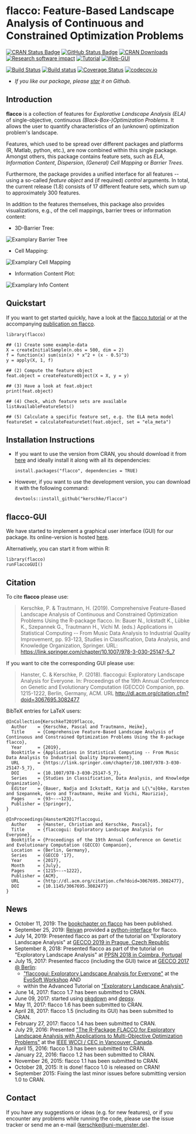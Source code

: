 flacco: Feature-Based Landscape Analysis of Continuous and Constrained Optimization Problems
============================================================================================

[![CRAN Status Badge](http://www.r-pkg.org/badges/version/flacco)](https://cran.r-project.org/package=flacco)
[![GitHub Status Badge](https://img.shields.io/badge/GitHub-1.8-green.svg)](https://github.com/kerschke/flacco)
[![CRAN Downloads](http://cranlogs.r-pkg.org/badges/flacco)](https://cran.r-project.org/package=flacco)
[![Research software impact](http://depsy.org/api/package/cran/flacco/badge.svg)](http://depsy.org/package/r/flacco)
[![Tutorial](https://img.shields.io/badge/tutorial-flacco-ff69b5.svg)](http://kerschke.github.io/flacco-tutorial/site/)
[![Web-GUI](https://img.shields.io/badge/GUI-flacco-bb6fbf.svg)](https://flacco.shinyapps.io/flacco/)

[![Build Status](https://travis-ci.org/kerschke/flacco.svg?branch=master)](https://travis-ci.org/kerschke/flacco)
[![Build status](https://ci.appveyor.com/api/projects/status/cd170v2xlpw8db47/branch/master?svg=true)](https://ci.appveyor.com/project/kerschke/flacco/branch/master)
[![Coverage Status](https://coveralls.io/repos/github/kerschke/flacco/badge.svg?branch=master)](https://coveralls.io/r/kerschke/flacco?branch=master)
[![codecov.io](http://codecov.io/github/kerschke/flacco/coverage.svg?branch=master)](http://codecov.io/github/kerschke/flacco?branch=master)

* *If you like our package, please [star](https://github.com/blog/1204-notifications-stars) it on Github.*

Introduction
------------

**flacco** is a collection of features for *Explorative Landscape Analysis (ELA)* of single-objective, continuous *(Black-Box-)Optimization Problems*.
It allows the user to quantify characteristics of an (unknown) optimization problem's landscape.

Features, which used to be spread over different packages and platforms (R, Matlab, python, etc.), are now combined within this single package. Amongst others, this package contains feature sets, such as *ELA*, *Information Content*, *Dispersion*, *(General) Cell Mapping* or *Barrier Trees*.

Furthermore, the package provides a unified interface for all features -- using a so-called *feature object* and (if required) *control* arguments. In total, the current release (1.8) consists of 17 different feature sets, which sum up to approximately 300 features.

In addition to the features themselves, this package also provides visualizations, e.g., of the cell mappings, barrier trees or information content:

- 3D-Barrier Tree:

![Examplary Barrier Tree](https://raw.githubusercontent.com/kerschke/flacco/master/images/example_bt_3d.png)


- Cell Mapping:

![Examplary Cell Mapping](https://raw.githubusercontent.com/kerschke/flacco/master/images/example_cm.png)

- Information Content Plot:

![Examplary Info Content](https://raw.githubusercontent.com/kerschke/flacco/master/images/example_info.png)


Quickstart
----------

If you want to get started quickly, have a look at the [flacco tutorial](http://kerschke.github.io/flacco-tutorial/site/) or at the accompanying [publication on flacco](https://link.springer.com/chapter/10.1007/978-3-030-25147-5_7).

```splus
library(flacco)

## (1) Create some example-data
X = createInitialSample(n.obs = 500, dim = 2)
f = function(x) sum(sin(x) * x^2 + (x - 0.5)^3)
y = apply(X, 1, f)

## (2) Compute the feature object
feat.object = createFeatureObject(X = X, y = y)

## (3) Have a look at feat.object
print(feat.object)

## (4) Check, which feature sets are available
listAvailableFeatureSets()

## (5) Calculate a specific feature set, e.g. the ELA meta model
featureSet = calculateFeatureSet(feat.object, set = "ela_meta")
```

Installation Instructions
-------------------------

* If you want to use the version from CRAN, you should download it from [here](https://cran.r-project.org/package=flacco) and ideally install it along with all its dependencies:
    ```splus
    install.packages("flacco", dependencies = TRUE)
    ```

* However, if you want to use the development version, you can download it with the following command:

    ```splus
    devtools::install_github("kerschke/flacco")
    ```


flacco-GUI
----------

We have started to implement a graphical user interface (GUI) for our package. Its online-version is hosted [here](https://flacco.shinyapps.io/flacco/).

Alternatively, you can start it from within R:

```splus
library(flacco)
runFlaccoGUI()
```

## Citation

To cite **flacco** please use:
> Kerschke, P. & Trautmann, H. (2019). Comprehensive Feature-Based Landscape Analysis of Continuous
> and Constrained Optimization Problems Using the R-package flacco.
> In: Bauer N., Ickstadt K., Lübke K., Szepannek G., Trautmann H., Vichi M. (eds.) Applications in
> Statistical Computing -- From Music Data Analysis to Industrial Quality Improvement, pp. 93-123,
> Studies in Classification, Data Analysis, and Knowledge Organization, Springer.
> URL: https://link.springer.com/chapter/10.1007/978-3-030-25147-5_7

If you want to cite the corresponding GUI please use:
> Hanster, C. & Kerschke, P. (2018). flaccogui: Exploratory Landscape Analysis for Everyone.
> In: Proceedings of the 19th Annual Conference on Genetic and Evolutionary Computation (GECCO)
> Companion, pp. 1215-1222, Berlin, Germany, ACM.
> URL http://dl.acm.org/citation.cfm?doid=3067695.3082477


BibTeX entries for LaTeX users:
```
@InCollection{KerschkeT2019flacco,
  Author    = {Kerschke, Pascal and Trautmann, Heike},
  Title     = {Comprehensive Feature-Based Landscape Analysis of Continuous and Constrained Optimization Problems Using the R-package flacco},
  Year      = {2019},
  Booktitle = {Applications in Statistical Computing -- From Music Data Analysis to Industrial Quality Improvement},
  URL       = {https://link.springer.com/chapter/10.1007/978-3-030-25147-5_7},
  DOI       = {10.1007/978-3-030-25147-5_7},
  Series    = {Studies in Classification, Data Analysis, and Knowledge Organization},
  Editor    = {Bauer, Nadja and Ickstadt, Katja and L{\"u}bke, Karsten and Szepannek, Gero and Trautmann, Heike and Vichi, Maurizio},
  Pages     = {93~--~123},
  Publisher = {Springer},
}

@InProceedings{HansterK2017flaccogui,
  Author    = {Hanster, Christian and Kerschke, Pascal},
  Title     = {flaccogui: Exploratory Landscape Analysis for Everyone},
  Booktitle = {Proceedings of the 19th Annual Conference on Genetic and Evolutionary Computation (GECCO) Companion},
  Location  = {Berlin, Germany},
  Series    = {GECCO '17},
  Year      = {2017},
  Month     = {July},
  Pages     = {1215~--~1222},
  Publisher = {ACM},
  URL       = {http://dl.acm.org/citation.cfm?doid=3067695.3082477},
  DOI       = {10.1145/3067695.3082477}
}
```


News
----

* October 11, 2019: The [bookchapter on flacco](https://link.springer.com/chapter/10.1007/978-3-030-25147-5_7) has been published.
* September 25, 2019: [Reiyan](https://github.com/Reiyan) provided a [python-interface](https://github.com/Reiyan/pflacco) for flacco.
* July 14, 2019: Presented flacco as part of the tutorial on "Exploratory Landscape Analysis" at [GECCO 2019 in Prague, Czech Republic](https://gecco-2019.sigevo.org/index.html/HomePage)
* September 8, 2018: Presented flacco as part of the tutorial on "Exploratory Landscape Analysis" at [PPSN 2018 in Coimbra, Portugal](http://ppsn2018.dei.uc.pt)
* July 15, 2017: Presented flacco (including the GUI) twice at [GECCO 2017 @ Berlin](http://gecco-2017.sigevo.org/index.html/HomePage):
    * ["flaccogui: Exploratory Landscape Analysis for Everyone"](http://dl.acm.org/citation.cfm?doid=3067695.3082477) at the [EvoSoft Workshop](http://dev.heuristiclab.com/trac.fcgi/wiki/EvoSoft) AND
    * within the Advanced Tutorial on ["Exploratory Landscape Analysis"](http://dl.acm.org/citation.cfm?doid=3067695.3067696).
* June 14, 2017: flacco 1.7 has been submitted to CRAN.
* June 09, 2017: started using [pkgdown](https://github.com/hadley/pkgdown) and [depsy](https://github.com/Impactstory/depsy).
* May 11, 2017: flacco 1.6 has been submitted to CRAN.
* April 28, 2017: flacco 1.5 (including its GUI) has been submitted to CRAN.
* February 27, 2017: flacco 1.4 has been submitted to CRAN.
* July 29, 2016: Presented ["The R-Package FLACCO for Exploratory Landscape Analysis with Applications to Multi-Objective Optimization Problems"](http://ieeexplore.ieee.org/document/7748359/) at the [IEEE WCCI / CEC in Vancouver, Canada](http://www.wcci2016.org/).
* April 15, 2016: flacco 1.3 has been submitted to CRAN.
* January 22, 2016: flacco 1.2 has been submitted to CRAN.
* November 26, 2015: flacco 1.1 has been submitted to CRAN.
* October 28, 2015: It is done! flacco 1.0 is released on CRAN!
* September 2015: Fixing the last minor issues before submitting version 1.0 to CRAN.


Contact
-------

If you have any suggestions or ideas (e.g. for new features), or if you encounter any problems while running the code, please use the issue tracker or send me an e-mail (kerschke@uni-muenster.de).
